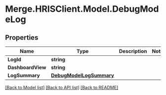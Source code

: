 # Merge.HRISClient.Model.DebugModeLog

## Properties

Name | Type | Description | Notes
------------ | ------------- | ------------- | -------------
**LogId** | **string** |  | 
**DashboardView** | **string** |  | 
**LogSummary** | [**DebugModelLogSummary**](DebugModelLogSummary.md) |  | 

[[Back to Model list]](../README.md#documentation-for-models) [[Back to API list]](../README.md#documentation-for-api-endpoints) [[Back to README]](../README.md)

